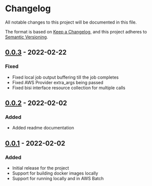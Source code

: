 # Changelog
All notable changes to this project will be documented in this file.

The format is based on [Keep a Changelog](https://keepachangelog.com/en/1.0.0/),
and this project adheres to [Semantic Versioning](https://semver.org/spec/v2.0.0.html).

## [0.0.3] - 2022-02-22
### Fixed
- Fixed local job output buffering till the job completes
- Fixed AWS Provider extra_args being passed
- Fixed bisi interface resource collection for multiple calls

## [0.0.2] - 2022-02-02
### Added
- Added readme documentation

## [0.0.1] - 2022-02-02
### Added
- Initial release for the project
- Support for building docker images locally
- Support for running locally and in AWS Batch


[Unreleased]: https://github.com/nrfrank/bisi/compare/v0.0.3...HEAD
[0.0.3]: https://github.com/nrfrank/bisi/compare/v0.0.2...v0.0.3
[0.0.2]: https://github.com/nrfrank/bisi/compare/v0.0.1...v0.0.2
[0.0.1]: https://github.com/nrfrank/bisi/releases/tag/v0.0.1
